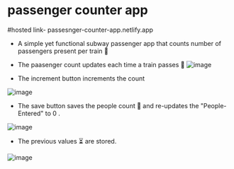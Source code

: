 # passenger counter app

#hosted link-    passesnger-counter-app.netlify.app

* A simple yet functional subway passenger app that counts number of passengers present per train :bullettrain_front: 
* The paasenger count updates each time a train passes :bullettrain_front:
![image](https://user-images.githubusercontent.com/97438009/174390796-6f790fea-2b8e-4045-8fbd-e54a60fdbe4c.png)

* The increment button increments the count

![image](https://user-images.githubusercontent.com/97438009/174391283-aca836d6-d598-48cf-8614-08465353dd65.png)

* The save button saves the people count :two_men_holding_hands: and re-updates the "People-Entered" to 0 .

![image](https://user-images.githubusercontent.com/97438009/174391416-84f383dd-4370-4ae5-9e28-499f30df573c.png)
 
* The previous values :hourglass_flowing_sand: are stored.

![image](https://user-images.githubusercontent.com/97438009/174391666-ed4d308b-758c-4b19-bbc5-7ec2c8bf05c1.png)



